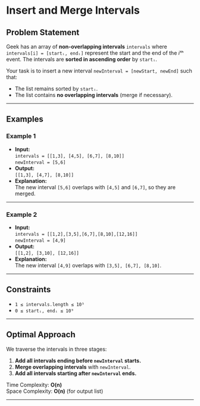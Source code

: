 # Insert and Merge Intervals

## Problem Statement

Geek has an array of **non-overlapping intervals** `intervals` where `intervals[i] = [startᵢ, endᵢ]` represent the start and the end of the *iᵗʰ* event. The intervals are **sorted in ascending order** by `startᵢ`.

Your task is to insert a new interval `newInterval = [newStart, newEnd]` such that:

- The list remains sorted by `startᵢ`.
- The list contains **no overlapping intervals** (merge if necessary).

---

## Examples

### Example 1
- **Input:**  
  `intervals = [[1,3], [4,5], [6,7], [8,10]]`  
  `newInterval = [5,6]`
- **Output:**  
  `[[1,3], [4,7], [8,10]]`
- **Explanation:**  
  The new interval `[5,6]` overlaps with `[4,5]` and `[6,7]`, so they are merged.

---

### Example 2
- **Input:**  
  `intervals = [[1,2],[3,5],[6,7],[8,10],[12,16]]`  
  `newInterval = [4,9]`
- **Output:**  
  `[[1,2], [3,10], [12,16]]`
- **Explanation:**  
  The new interval `[4,9]` overlaps with `[3,5], [6,7], [8,10]`.

---

## Constraints

- `1 ≤ intervals.length ≤ 10⁵`
- `0 ≤ startᵢ, endᵢ ≤ 10⁹`

---

## Optimal Approach

We traverse the intervals in three stages:

1. **Add all intervals ending before `newInterval` starts.**
2. **Merge overlapping intervals** with `newInterval`.
3. **Add all intervals starting after `newInterval` ends.**

Time Complexity: **O(n)**  
Space Complexity: **O(n)** (for output list)

---
